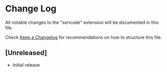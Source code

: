 # Change Log

All notable changes to the "sericode" extension will be documented in this file.

Check [Keep a Changelog](http://keepachangelog.com/) for recommendations on how to structure this file.

## [Unreleased]

- Initial release
